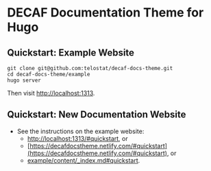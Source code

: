 # DECAF Documentation Theme for Hugo

## Quickstart: Example Website

```
git clone git@github.com:telostat/decaf-docs-theme.git
cd decaf-docs-theme/example
hugo server
```

Then visit [http://localhost:1313](http://localhost:1313).

## Quickstart: New Documentation Website

- See the instructions on the example website:
  - [http://localhost:1313/#quickstart](http://localhost:1313/#quickstart), or
  - [https://decafdocstheme.netlify.com/#quickstart](https://decafdocstheme.netlify.com/#quickstart), or
  - [example/content/_index.md#quickstart](example/content/_index.md#quickstart).
